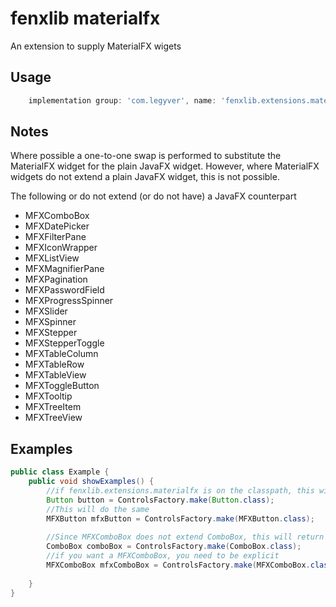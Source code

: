 # fenxlib materialfx
An extension to supply MaterialFX wigets

## Usage
```gradle
    implementation group: 'com.legyver', name: 'fenxlib.extensions.materialfx', version: '3.0.2'
```

## Notes
Where possible a one-to-one swap is performed to substitute the MaterialFX widget for the plain JavaFX widget.
However, where MaterialFX widgets do not extend a plain JavaFX widget, this is not possible.

The following or do not extend (or do not have) a JavaFX counterpart
- MFXComboBox
- MFXDatePicker
- MFXFilterPane
- MFXIconWrapper
- MFXListView
- MFXMagnifierPane
- MFXPagination
- MFXPasswordField
- MFXProgressSpinner
- MFXSlider
- MFXSpinner
- MFXStepper
- MFXStepperToggle
- MFXTableColumn
- MFXTableRow
- MFXTableView
- MFXToggleButton
- MFXTooltip
- MFXTreeItem
- MFXTreeView

## Examples
```java
public class Example {
    public void showExamples() {
        //if fenxlib.extensions.materialfx is on the classpath, this will instantiate a MFXButton
        Button button = ControlsFactory.make(Button.class);
        //This will do the same
        MFXButton mfxButton = ControlsFactory.make(MFXButton.class);
        
        //Since MFXComboBox does not extend ComboBox, this will return a ComboBox
        ComboBox comboBox = ControlsFactory.make(ComboBox.class);
        //if you want a MFXComboBox, you need to be explicit 
        MFXComboBox mfxComboBox = ControlsFactory.make(MFXComboBox.class);
        
    }
}
```